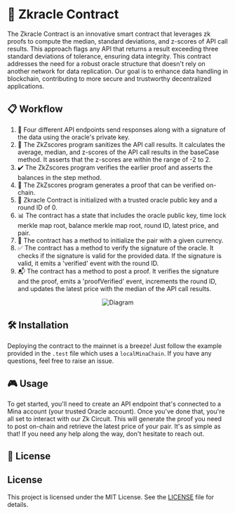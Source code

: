 # 🚀 Zkracle Contract

The Zkracle Contract is an innovative smart contract that leverages zk proofs to compute the median, standard deviations, and z-scores of API call results. This approach flags any API that returns a result exceeding three standard deviations of tolerance, ensuring data integrity.
This contract addresses the need for a robust oracle structure that doesn't rely on another network for data replication. Our goal is to enhance data handling in blockchain, contributing to more secure and trustworthy decentralized applications.


## 📋 Workflow

1. 📡 Four different API endpoints send responses along with a signature of the data using the oracle's private key.
2. 🧮 The ZkZscores program sanitizes the API call results. It calculates the average, median, and z-scores of the API call results in the baseCase method. It asserts that the z-scores are within the range of -2 to 2.
3. ✔️ The ZkZscores program verifies the earlier proof and asserts the balances in the step method.
4. 📜 The ZkZscores program generates a proof that can be verified on-chain.
5. 🔐 Zkracle Contract is initialized with a trusted oracle public key and a round ID of 0.
6. 📊 The contract has a state that includes the oracle public key, time lock merkle map root, balance merkle map root, round ID, latest price, and pair.
7. 💱 The contract has a method to initialize the pair with a given currency.
8. ✅ The contract has a method to verify the signature of the oracle. It checks if the signature is valid for the provided data. If the signature is valid, it emits a 'verified' event with the round ID.
9. 📬 The contract has a method to post a proof. It verifies the signature and the proof, emits a 'proofVerified' event, increments the round ID, and updates the latest price with the median of the API call results.

<p align="center">
  <img src="https://i.postimg.cc/T2cv9bTN/Minhack.png" alt="Diagram">
</p>


## 🛠️ Installation

Deploying the contract to the mainnet is a breeze! Just follow the example provided in the `.test` file which uses a `localMinaChain`. If you have any questions, feel free to raise an issue.

## 🎮 Usage

To get started, you'll need to create an API endpoint that's connected to a Mina account (your trusted Oracle account). Once you've done that, you're all set to interact with our Zk Circuit. This will generate the proof you need to post on-chain and retrieve the latest price of your pair. It's as simple as that! If you need any help along the way, don't hesitate to reach out.


## 📄 License

## License

This project is licensed under the MIT License. See the [LICENSE](LICENSE) file for details.


